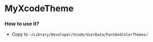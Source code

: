 # MyXcodeTheme

### How to use it?
* Copy to ```~/Library/Developer/Xcode/UserData/FontAndColorThemes/```
